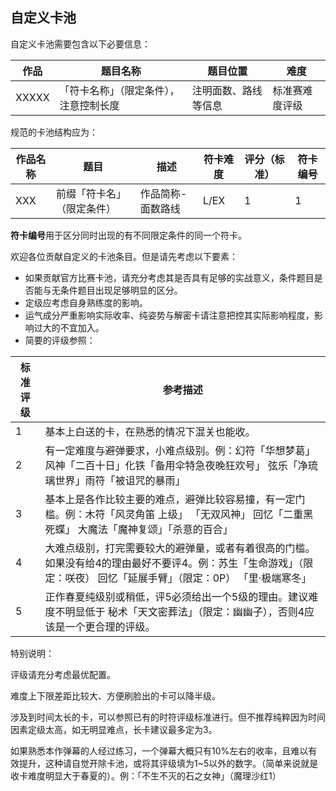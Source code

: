 ## 自定义卡池

自定义卡池需要包含以下必要信息：

| 作品  | 题目名称                               | 题目位置             | 难度           |
| ----- | -------------------------------------- | -------------------- | -------------- |
| XXXXX | 「符卡名称」（限定条件），注意控制长度 | 注明面数、路线等信息 | 标准赛难度评级 |

规范的卡池结构应为：

| 作品名称 | 题目                       | 描述              | 符卡难度 | 评分（标准） | 符卡编号 |
| -------- | -------------------------- | ----------------- | -------- | ------------ | -------- |
| XXX      | 前缀「符卡名」（限定条件） | 作品简称-面数路线 | L/EX     | 1            | 1        |

**符卡编号**用于区分同时出现的有不同限定条件的同一个符卡。

欢迎各位贡献自定义的卡池条目。但是请先考虑以下要素：

- 如果贡献官方比赛卡池，请充分考虑其是否具有足够的实战意义，条件题目是否能与无条件题目出现足够明显的区分。
- 定级应考虑自身熟练度的影响。
- 运气成分严重影响实际收率、纯姿势与解密卡请注意把控其实际影响程度，影响过大的不宜加入。
- 简要的评级参照：

| 标准评级 | 参考描述                                                     |
| -------- | ------------------------------------------------------------ |
| 1        | 基本上白送的卡，在熟悉的情况下混关也能收。                   |
| 2        | 有一定难度与避弹要求，小难点级别。例：幻符「华想梦葛」 风神「二百十日」化铁「备用伞特急夜晚狂欢号」 弦乐「净琉璃世界」雨符「被诅咒的暴雨」 |
| 3        | 基本上是各作比较主要的难点，避弹比较容易撞，有一定门槛。例：木符「风灵角笛 上级」 「无双风神」 回忆「二重黑死蝶」 大魔法「魔神复颂」「杀意的百合」 |
| 4        | 大难点级别，打完需要较大的避弹量，或者有着很高的门槛。如果没有给4的理由最好不要评4。例：苏生「生命游戏」（限定：咲夜） 回忆「延展手臂」（限定：0P） 「里·极端寒冬」 |
| 5        | 正作春夏纯级别或稍低，评5必须给出一个5级的理由。建议难度不明显低于 秘术「天文密葬法」（限定：幽幽子），否则4应该是一个更合理的评级。 |

特别说明：

评级请充分考虑最优配置。

难度上下限差距比较大、方便刷脸出的卡可以降半级。

涉及到时间太长的卡，可以参照已有的时符评级标准进行。但不推荐纯粹因为时间因素定级太高，如无明显难点，长卡建议最多定为3。

如果熟悉本作弹幕的人经过练习，一个弹幕大概只有10%左右的收率，且难以有效提升，这种请自觉开除卡池，或将其评级填为1~5以外的数字。（简单来说就是收卡难度明显大于春夏的）。例：「不生不灭的石之女神」（魔理沙红1） 